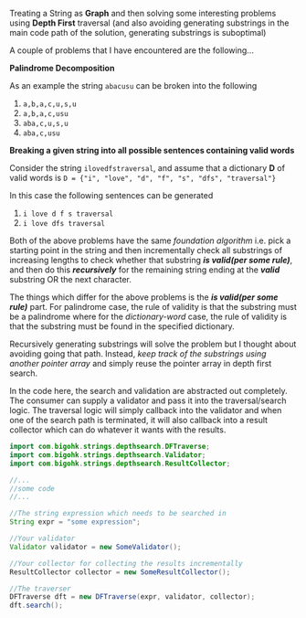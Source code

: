 Treating a String as **Graph** and then solving some interesting problems using **Depth First** traversal (and also avoiding generating substrings in the main code path of the solution, generating substrings is suboptimal)

A couple of problems that I have encountered are the following...

**Palindrome Decomposition**

As an example the string `abacusu` can be broken into the following

1. `a,b,a,c,u,s,u`
2. `a,b,a,c,usu`
3. `aba,c,u,s,u`
4. `aba,c,usu`

**Breaking a given string into all possible sentences containing valid words**

Consider the string `ilovedfstraversal`, and assume that a dictionary **D** of valid words is `D = {"i", "love", "d", "f", "s", "dfs", "traversal"}`

In this case the following sentences can be generated

1. `i love d f s traversal`
2.  `i love dfs traversal`

Both of the above problems have the same *foundation algorithm* i.e. pick a starting point in the string and then incrementally check all substrings of increasing lengths to check whether that substring ***is valid(per some rule)***, and then do this ***recursively*** for the remaining string ending at the ***valid*** substring OR the next character.

The things which differ for the above problems is the ***is valid(per some rule)*** part. For palindrome case, the rule of validity is that the substring must be a palindrome where for the *dictionary-word* case, the rule of validity is that the substring must be found in the specified dictionary.

Recursively generating substrings will solve the problem but I thought about avoiding going that path. Instead, *keep track of the substrings using another pointer array* and simply reuse the pointer array in depth first search.

In the code here, the search and validation are abstracted out completely. The consumer can supply a validator and pass it into the traversal/search logic. The traversal logic will simply callback into the validator and when one of the search path is terminated, it will also callback into a result collector which can do whatever it wants with the results.

```java
import com.bigohk.strings.depthsearch.DFTraverse;
import com.bigohk.strings.depthsearch.Validator;
import com.bigohk.strings.depthsearch.ResultCollector;

//...
//some code
//...

//The string expression which needs to be searched in
String expr = "some expression";

//Your validator
Validator validator = new SomeValidator();

//Your collector for collecting the results incrementally
ResultCollector collector = new SomeResultCollector();

//The traverser
DFTraverse dft = new DFTraverse(expr, validator, collector);
dft.search();
```

